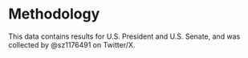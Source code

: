 # Methodology

This data contains results for U.S. President and U.S. Senate, and was collected by @sz1176491 on Twitter/X.
